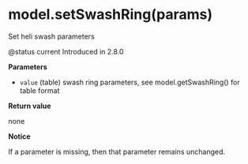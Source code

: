 # model.setSwashRing(params)

Set heli swash parameters

@status current Introduced in 2.8.0

**Parameters**

* `value` (table) swash ring parameters, see model.getSwashRing() for table format

**Return value**

none

**Notice**

If a parameter is missing, then that parameter remains unchanged.
